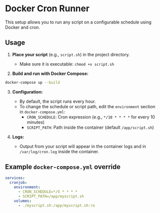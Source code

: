 # Docker Cron Runner

This setup allows you to run any script on a configurable schedule using Docker and cron.

## Usage

1. **Place your script** (e.g., `script.sh`) in the project directory.
   - Make sure it is executable: `chmod +x script.sh`

2. **Build and run with Docker Compose:**

```sh
docker-compose up --build
```

3. **Configuration:**
   - By default, the script runs every hour.
   - To change the schedule or script path, edit the `environment` section in `docker-compose.yml`:
     - `CRON_SCHEDULE`: Cron expression (e.g., `*/10 * * * *` for every 10 minutes)
     - `SCRIPT_PATH`: Path inside the container (default `/app/script.sh`)

4. **Logs:**
   - Output from your script will appear in the container logs and in `/var/log/cron.log` inside the container.

## Example `docker-compose.yml` override

```yaml
services:
  cronjob:
    environment:
      - CRON_SCHEDULE=*/5 * * * *
      - SCRIPT_PATH=/app/myscript.sh
    volumes:
      - ./myscript.sh:/app/myscript.sh:ro
``` 